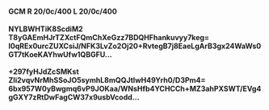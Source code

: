 #### GCM R 20/0c/400 L 20/0c/400
**NYLBWHTiK8ScdiM2**<br/>**T8yGAEmHJrTZXctFQmChXeGzz7BDQHFhankuvyy7keg=**<br/>**l0qREx0urcZUXCsiJ/NFK3LvZo2Oj20+RvtegB7j8EaeLgArB3gx24WaWs0GT7tKoeKAYhwUfw1QBGFU...**<br/><br/>
**+297fyHJdZcSMKst**<br/>**ZIi2vqvNrMhSSoJO5symhL8mQQJtlwH49Yrh0/D3Pm4=**<br/>**6bx957W0yBwgmq6vP9JOKaa/WNsHfb4YCHCCh+MZ3ahPXSWT/EVg4gGXY7zRtDwFagCW37x9usbVcodd...**